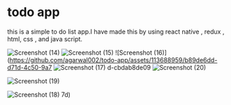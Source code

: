 # todo app
 this is a simple to do list  app.I have made this by using react native , redux , html, css , and java script.

![Screenshot (14)](https://github.com/agarwal002/todo-app/assets/113688959/4c75354d-1ca5-4686-858d-bbc3d45cc464)
![Screenshot (15)](https://github.com/agarwal002/todo-app/assets/113688959/61046c45-6d2f-41fe-95ce-6c3003ecda48)
![Screenshot (16)](https://github.com/agarwal002/todo-app/assets/113688959/b89de6dd-d71d-4c50-9a7
![Screenshot (17)](https://github.com/agarwal002/todo-app/assets/113688959/c857fdb5-0de7-4a1e-8446-df9c36d10c7b)
d-cbdab8de09
![Screenshot (20)](https://github.com/agarwal002/todo-app/assets/113688959/a327e05a-4c0a-4173-b95f-4f761b50225c)

![Screenshot (19)](https://github.com/agarwal002/todo-app/assets/113688959/c4c3f274-cbb4-4ce8-a53d-1b04569c3f87)

![Screenshot (18)](https://github.com/agarwal002/todo-app/assets/113688959/172228ee-67af-47c4-80a1-0db78ddb3aa4)
7d)

